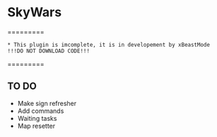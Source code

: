 # SkyWars
=========
```
* This plugin is imcomplete, it is in developement by xBeastMode
!!!DO NOT DOWNLOAD CODE!!!
```
=========

TO DO
------
+ Make sign refresher
+ Add commands
+ Waiting tasks
+ Map resetter

